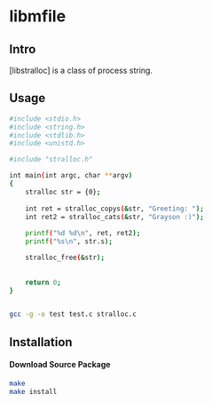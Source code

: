 libmfile
=======

Intro
-----

[libstralloc] is a class of process string.


Usage
------------

```bash
#include <stdio.h>
#include <string.h>
#include <stdlib.h>
#include <unistd.h>

#include "stralloc.h"

int main(int argc, char **argv)
{
    stralloc str = {0};
    
    int ret = stralloc_copys(&str, "Greeting: ");
    int ret2 = stralloc_cats(&str, "Grayson :)");
    
    printf("%d %d\n", ret, ret2);
    printf("%s\n", str.s);

	stralloc_free(&str);
    
    
    return 0;
}


gcc -g -o test test.c stralloc.c
````



Installation
------------

#### Download Source Package

```bash
make
make install
```


